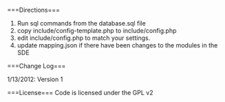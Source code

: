 ===Directions===

1) Run sql commands from the database.sql file
2) copy include/config-template.php to include/config.php
2) edit include/config.php to match your settings.
3) update mapping.json if there have been changes to the modules in the SDE

===Change Log===

1/13/2012: Version 1


===License===
Code is licensed under the GPL v2